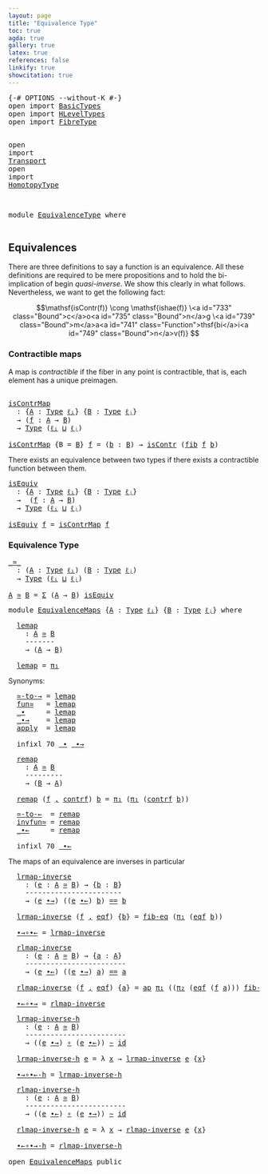 ```yaml
---
layout: page
title: "Equivalence Type"
toc: true
agda: true
gallery: true
latex: true
references: false
linkify: true
showcitation: true
---
```


<div class="hide" >
<pre class="Agda">
<a id="180" class="Symbol">{-#</a> <a id="184" class="Keyword">OPTIONS</a> <a id="192" class="Pragma">--without-K</a> <a id="204" class="Symbol">#-}</a>
<a id="208" class="Keyword">open</a> <a id="213" class="Keyword">import</a> <a id="220" href="BasicTypes.html" class="Module">BasicTypes</a>
<a id="231" class="Keyword">open</a> <a id="236" class="Keyword">import</a> <a id="243" href="HLevelTypes.html" class="Module">HLevelTypes</a>
<a id="255" class="Keyword">open</a> <a id="260" class="Keyword">import</a> <a id="267" href="FibreType.html" class="Module">FibreType</a>

<a id="278" class="Keyword">open</a> <a id="283" class="Keyword">import</a> <a id="290" href="Transport.html" class="Module">Transport</a>
<a id="300" class="Keyword">open</a> <a id="305" class="Keyword">import</a> <a id="312" href="HomotopyType.html" class="Module">HomotopyType</a>

</pre>
</div>

<pre class="Agda">
<a id="358" class="Keyword">module</a> <a id="365" href="EquivalenceType.html" class="Module">EquivalenceType</a> <a id="381" class="Keyword">where</a>

</pre>

## Equivalences

There are three definitions to say a function is an
equivalence. All these definitions
are required to be mere propositions and to hold
the bi-implication of begin *quasi-inverse*. We show
this clearly in what follows. Nevertheless, we want to get
the following fact:

$$\mathsf{isContr(f)} \cong \mathsf{ishae(f)} \<a id="733" class="Bound">c</a>o<a id="735" class="Bound">n</a>g \<a id="739" class="Bound">m</a>a<a id="741" class="Function">thsf{bi</a>i<a id="749" class="Bound">n</a>v(f)} $$

### Contractible maps

A map is *contractible* if the fiber in any point is contractible, that is, each
element has a unique preimagen.

<pre class="Agda">

<a id="isContrMap"></a><a id="911" href="EquivalenceType.html#911" class="Function">isContrMap</a>
  <a id="924" class="Symbol">:</a> <a id="926" class="Symbol">{</a><a id="927" href="EquivalenceType.html#927" class="Bound">A</a> <a id="929" class="Symbol">:</a> <a id="931" href="Intro.html#1803" class="Function">Type</a> <a id="936" href="Intro.html#2245" class="Generalizable">ℓᵢ</a><a id="938" class="Symbol">}</a> <a id="940" class="Symbol">{</a><a id="941" href="EquivalenceType.html#941" class="Bound">B</a> <a id="943" class="Symbol">:</a> <a id="945" href="Intro.html#1803" class="Function">Type</a> <a id="950" href="Intro.html#2248" class="Generalizable">ℓⱼ</a><a id="952" class="Symbol">}</a>
  <a id="956" class="Symbol">→</a> <a id="958" class="Symbol">(</a><a id="959" href="EquivalenceType.html#959" class="Bound">f</a> <a id="961" class="Symbol">:</a> <a id="963" href="EquivalenceType.html#927" class="Bound">A</a> <a id="965" class="Symbol">→</a> <a id="967" href="EquivalenceType.html#941" class="Bound">B</a><a id="968" class="Symbol">)</a>
  <a id="972" class="Symbol">→</a> <a id="974" href="Intro.html#1803" class="Function">Type</a> <a id="979" class="Symbol">(</a><a id="980" href="Intro.html#2245" class="Generalizable">ℓᵢ</a> <a id="983" href="Agda.Primitive.html#657" class="Primitive Operator">⊔</a> <a id="985" href="Intro.html#2248" class="Generalizable">ℓⱼ</a><a id="987" class="Symbol">)</a>

<a id="990" href="EquivalenceType.html#911" class="Function">isContrMap</a> <a id="1001" class="Symbol">{</a><a id="1002" class="Argument">B</a> <a id="1004" class="Symbol">=</a> <a id="1006" href="EquivalenceType.html#1006" class="Bound">B</a><a id="1007" class="Symbol">}</a> <a id="1009" href="EquivalenceType.html#1009" class="Bound">f</a> <a id="1011" class="Symbol">=</a> <a id="1013" class="Symbol">(</a><a id="1014" href="EquivalenceType.html#1014" class="Bound">b</a> <a id="1016" class="Symbol">:</a> <a id="1018" href="EquivalenceType.html#1006" class="Bound">B</a><a id="1019" class="Symbol">)</a> <a id="1021" class="Symbol">→</a> <a id="1023" href="HLevelTypes.html#603" class="Function">isContr</a> <a id="1031" class="Symbol">(</a><a id="1032" href="FibreType.html#537" class="Function">fib</a> <a id="1036" href="EquivalenceType.html#1009" class="Bound">f</a> <a id="1038" href="EquivalenceType.html#1014" class="Bound">b</a><a id="1039" class="Symbol">)</a>
</pre>

There exists an equivalence between two types if there exists a
contractible function between them.


<pre class="Agda">
<a id="isEquiv"></a><a id="1168" href="EquivalenceType.html#1168" class="Function">isEquiv</a>
  <a id="1178" class="Symbol">:</a> <a id="1180" class="Symbol">{</a><a id="1181" href="EquivalenceType.html#1181" class="Bound">A</a> <a id="1183" class="Symbol">:</a> <a id="1185" href="Intro.html#1803" class="Function">Type</a> <a id="1190" href="Intro.html#2245" class="Generalizable">ℓᵢ</a><a id="1192" class="Symbol">}</a> <a id="1194" class="Symbol">{</a><a id="1195" href="EquivalenceType.html#1195" class="Bound">B</a> <a id="1197" class="Symbol">:</a> <a id="1199" href="Intro.html#1803" class="Function">Type</a> <a id="1204" href="Intro.html#2248" class="Generalizable">ℓⱼ</a><a id="1206" class="Symbol">}</a>
  <a id="1210" class="Symbol">→</a>  <a id="1213" class="Symbol">(</a><a id="1214" href="EquivalenceType.html#1214" class="Bound">f</a> <a id="1216" class="Symbol">:</a> <a id="1218" href="EquivalenceType.html#1181" class="Bound">A</a> <a id="1220" class="Symbol">→</a> <a id="1222" href="EquivalenceType.html#1195" class="Bound">B</a><a id="1223" class="Symbol">)</a>
  <a id="1227" class="Symbol">→</a> <a id="1229" href="Intro.html#1803" class="Function">Type</a> <a id="1234" class="Symbol">(</a><a id="1235" href="Intro.html#2245" class="Generalizable">ℓᵢ</a> <a id="1238" href="Agda.Primitive.html#657" class="Primitive Operator">⊔</a> <a id="1240" href="Intro.html#2248" class="Generalizable">ℓⱼ</a><a id="1242" class="Symbol">)</a>

<a id="1245" href="EquivalenceType.html#1168" class="Function">isEquiv</a> <a id="1253" href="EquivalenceType.html#1253" class="Bound">f</a> <a id="1255" class="Symbol">=</a> <a id="1257" href="EquivalenceType.html#911" class="Function">isContrMap</a> <a id="1268" href="EquivalenceType.html#1253" class="Bound">f</a>
</pre>


### Equivalence Type

<pre class="Agda">
<a id="_≃_"></a><a id="1318" href="EquivalenceType.html#1318" class="Function Operator">_≃_</a>
  <a id="1324" class="Symbol">:</a> <a id="1326" class="Symbol">(</a><a id="1327" href="EquivalenceType.html#1327" class="Bound">A</a> <a id="1329" class="Symbol">:</a> <a id="1331" href="Intro.html#1803" class="Function">Type</a> <a id="1336" href="Intro.html#2245" class="Generalizable">ℓᵢ</a><a id="1338" class="Symbol">)</a> <a id="1340" class="Symbol">(</a><a id="1341" href="EquivalenceType.html#1341" class="Bound">B</a> <a id="1343" class="Symbol">:</a> <a id="1345" href="Intro.html#1803" class="Function">Type</a> <a id="1350" href="Intro.html#2248" class="Generalizable">ℓⱼ</a><a id="1352" class="Symbol">)</a>
  <a id="1356" class="Symbol">→</a> <a id="1358" href="Intro.html#1803" class="Function">Type</a> <a id="1363" class="Symbol">(</a><a id="1364" href="Intro.html#2245" class="Generalizable">ℓᵢ</a> <a id="1367" href="Agda.Primitive.html#657" class="Primitive Operator">⊔</a> <a id="1369" href="Intro.html#2248" class="Generalizable">ℓⱼ</a><a id="1371" class="Symbol">)</a>

<a id="1374" href="EquivalenceType.html#1374" class="Bound">A</a> <a id="1376" href="EquivalenceType.html#1318" class="Function Operator">≃</a> <a id="1378" href="EquivalenceType.html#1378" class="Bound">B</a> <a id="1380" class="Symbol">=</a> <a id="1382" href="BasicTypes.html#1680" class="Function">Σ</a> <a id="1384" class="Symbol">(</a><a id="1385" href="EquivalenceType.html#1374" class="Bound">A</a> <a id="1387" class="Symbol">→</a> <a id="1389" href="EquivalenceType.html#1378" class="Bound">B</a><a id="1390" class="Symbol">)</a> <a id="1392" href="EquivalenceType.html#1168" class="Function">isEquiv</a>
</pre>

<pre class="Agda">
<a id="1425" class="Keyword">module</a> <a id="EquivalenceMaps"></a><a id="1432" href="EquivalenceType.html#1432" class="Module">EquivalenceMaps</a> <a id="1448" class="Symbol">{</a><a id="1449" href="EquivalenceType.html#1449" class="Bound">A</a> <a id="1451" class="Symbol">:</a> <a id="1453" href="Intro.html#1803" class="Function">Type</a> <a id="1458" href="Intro.html#2245" class="Generalizable">ℓᵢ</a><a id="1460" class="Symbol">}</a> <a id="1462" class="Symbol">{</a><a id="1463" href="EquivalenceType.html#1463" class="Bound">B</a> <a id="1465" class="Symbol">:</a> <a id="1467" href="Intro.html#1803" class="Function">Type</a> <a id="1472" href="Intro.html#2248" class="Generalizable">ℓⱼ</a><a id="1474" class="Symbol">}</a> <a id="1476" class="Keyword">where</a>
</pre>

<pre class="Agda">
  <a id="EquivalenceMaps.lemap"></a><a id="1509" href="EquivalenceType.html#1509" class="Function">lemap</a>
    <a id="1519" class="Symbol">:</a> <a id="1521" href="EquivalenceType.html#1449" class="Bound">A</a> <a id="1523" href="EquivalenceType.html#1318" class="Function Operator">≃</a> <a id="1525" href="EquivalenceType.html#1463" class="Bound">B</a>
    <a id="1531" class="Comment">-------</a>
    <a id="1543" class="Symbol">→</a> <a id="1545" class="Symbol">(</a><a id="1546" href="EquivalenceType.html#1449" class="Bound">A</a> <a id="1548" class="Symbol">→</a> <a id="1550" href="EquivalenceType.html#1463" class="Bound">B</a><a id="1551" class="Symbol">)</a>

  <a id="1556" href="EquivalenceType.html#1509" class="Function">lemap</a> <a id="1562" class="Symbol">=</a> <a id="1564" href="BasicTypes.html#1588" class="Field">π₁</a>
</pre>

Synonyms:

<pre class="Agda">
  <a id="EquivalenceMaps.≃-to-→"></a><a id="1605" href="EquivalenceType.html#1605" class="Function">≃-to-→</a> <a id="1612" class="Symbol">=</a> <a id="1614" href="EquivalenceType.html#1509" class="Function">lemap</a>
  <a id="EquivalenceMaps.fun≃"></a><a id="1622" href="EquivalenceType.html#1622" class="Function">fun≃</a>   <a id="1629" class="Symbol">=</a> <a id="1631" href="EquivalenceType.html#1509" class="Function">lemap</a>
  <a id="EquivalenceMaps._∙"></a><a id="1639" href="EquivalenceType.html#1639" class="Function Operator">_∙</a>     <a id="1646" class="Symbol">=</a> <a id="1648" href="EquivalenceType.html#1509" class="Function">lemap</a>
  <a id="EquivalenceMaps._∙→"></a><a id="1656" href="EquivalenceType.html#1656" class="Function Operator">_∙→</a>    <a id="1663" class="Symbol">=</a> <a id="1665" href="EquivalenceType.html#1509" class="Function">lemap</a>
  <a id="EquivalenceMaps.apply"></a><a id="1673" href="EquivalenceType.html#1673" class="Function">apply</a>  <a id="1680" class="Symbol">=</a> <a id="1682" href="EquivalenceType.html#1509" class="Function">lemap</a>

  <a id="1691" class="Keyword">infixl</a> <a id="1698" class="Number">70</a> <a id="1701" href="EquivalenceType.html#1639" class="Function Operator">_∙</a> <a id="1704" href="EquivalenceType.html#1656" class="Function Operator">_∙→</a>
</pre>

<pre class="Agda">
  <a id="EquivalenceMaps.remap"></a><a id="1735" href="EquivalenceType.html#1735" class="Function">remap</a>
    <a id="1745" class="Symbol">:</a> <a id="1747" href="EquivalenceType.html#1449" class="Bound">A</a> <a id="1749" href="EquivalenceType.html#1318" class="Function Operator">≃</a> <a id="1751" href="EquivalenceType.html#1463" class="Bound">B</a>
    <a id="1757" class="Comment">---------</a>
    <a id="1771" class="Symbol">→</a> <a id="1773" class="Symbol">(</a><a id="1774" href="EquivalenceType.html#1463" class="Bound">B</a> <a id="1776" class="Symbol">→</a> <a id="1778" href="EquivalenceType.html#1449" class="Bound">A</a><a id="1779" class="Symbol">)</a>

  <a id="1784" href="EquivalenceType.html#1735" class="Function">remap</a> <a id="1790" class="Symbol">(</a><a id="1791" href="EquivalenceType.html#1791" class="Bound">f</a> <a id="1793" href="BasicTypes.html#1572" class="InductiveConstructor Operator">,</a> <a id="1795" href="EquivalenceType.html#1795" class="Bound">contrf</a><a id="1801" class="Symbol">)</a> <a id="1803" href="EquivalenceType.html#1803" class="Bound">b</a> <a id="1805" class="Symbol">=</a> <a id="1807" href="BasicTypes.html#1588" class="Field">π₁</a> <a id="1810" class="Symbol">(</a><a id="1811" href="BasicTypes.html#1588" class="Field">π₁</a> <a id="1814" class="Symbol">(</a><a id="1815" href="EquivalenceType.html#1795" class="Bound">contrf</a> <a id="1822" href="EquivalenceType.html#1803" class="Bound">b</a><a id="1823" class="Symbol">))</a>
</pre>

<pre class="Agda">
  <a id="EquivalenceMaps.≃-to-←"></a><a id="1853" href="EquivalenceType.html#1853" class="Function">≃-to-←</a>  <a id="1861" class="Symbol">=</a> <a id="1863" href="EquivalenceType.html#1735" class="Function">remap</a>
  <a id="EquivalenceMaps.invfun≃"></a><a id="1871" href="EquivalenceType.html#1871" class="Function">invfun≃</a> <a id="1879" class="Symbol">=</a> <a id="1881" href="EquivalenceType.html#1735" class="Function">remap</a>
  <a id="EquivalenceMaps._∙←"></a><a id="1889" href="EquivalenceType.html#1889" class="Function Operator">_∙←</a>     <a id="1897" class="Symbol">=</a> <a id="1899" href="EquivalenceType.html#1735" class="Function">remap</a>

  <a id="1908" class="Keyword">infixl</a> <a id="1915" class="Number">70</a> <a id="1918" href="EquivalenceType.html#1889" class="Function Operator">_∙←</a>
</pre>

The maps of an equivalence are inverses in particular
<pre class="Agda">
  <a id="EquivalenceMaps.lrmap-inverse"></a><a id="2003" href="EquivalenceType.html#2003" class="Function">lrmap-inverse</a>
    <a id="2021" class="Symbol">:</a> <a id="2023" class="Symbol">(</a><a id="2024" href="EquivalenceType.html#2024" class="Bound">e</a> <a id="2026" class="Symbol">:</a> <a id="2028" href="EquivalenceType.html#1449" class="Bound">A</a> <a id="2030" href="EquivalenceType.html#1318" class="Function Operator">≃</a> <a id="2032" href="EquivalenceType.html#1463" class="Bound">B</a><a id="2033" class="Symbol">)</a> <a id="2035" class="Symbol">→</a> <a id="2037" class="Symbol">{</a><a id="2038" href="EquivalenceType.html#2038" class="Bound">b</a> <a id="2040" class="Symbol">:</a> <a id="2042" href="EquivalenceType.html#1463" class="Bound">B</a><a id="2043" class="Symbol">}</a>
    <a id="2049" class="Comment">-----------------------</a>
    <a id="2077" class="Symbol">→</a> <a id="2079" class="Symbol">(</a><a id="2080" href="EquivalenceType.html#2024" class="Bound">e</a> <a id="2082" href="EquivalenceType.html#1656" class="Function Operator">∙→</a><a id="2084" class="Symbol">)</a> <a id="2086" class="Symbol">((</a><a id="2088" href="EquivalenceType.html#2024" class="Bound">e</a> <a id="2090" href="EquivalenceType.html#1889" class="Function Operator">∙←</a><a id="2092" class="Symbol">)</a> <a id="2094" href="EquivalenceType.html#2038" class="Bound">b</a><a id="2095" class="Symbol">)</a> <a id="2097" href="BasicTypes.html#4285" class="Datatype Operator">==</a> <a id="2100" href="EquivalenceType.html#2038" class="Bound">b</a>

  <a id="2105" href="EquivalenceType.html#2003" class="Function">lrmap-inverse</a> <a id="2119" class="Symbol">(</a><a id="2120" href="EquivalenceType.html#2120" class="Bound">f</a> <a id="2122" href="BasicTypes.html#1572" class="InductiveConstructor Operator">,</a> <a id="2124" href="EquivalenceType.html#2124" class="Bound">eqf</a><a id="2127" class="Symbol">)</a> <a id="2129" class="Symbol">{</a><a id="2130" href="EquivalenceType.html#2130" class="Bound">b</a><a id="2131" class="Symbol">}</a> <a id="2133" class="Symbol">=</a> <a id="2135" href="FibreType.html#669" class="Function">fib-eq</a> <a id="2142" class="Symbol">(</a><a id="2143" href="BasicTypes.html#1588" class="Field">π₁</a> <a id="2146" class="Symbol">(</a><a id="2147" href="EquivalenceType.html#2124" class="Bound">eqf</a> <a id="2151" href="EquivalenceType.html#2130" class="Bound">b</a><a id="2152" class="Symbol">))</a>

  <a id="EquivalenceMaps.∙→∘∙←"></a><a id="2158" href="EquivalenceType.html#2158" class="Function">∙→∘∙←</a> <a id="2164" class="Symbol">=</a> <a id="2166" href="EquivalenceType.html#2003" class="Function">lrmap-inverse</a>
</pre>

<pre class="Agda">
  <a id="EquivalenceMaps.rlmap-inverse"></a><a id="2207" href="EquivalenceType.html#2207" class="Function">rlmap-inverse</a>
    <a id="2225" class="Symbol">:</a> <a id="2227" class="Symbol">(</a><a id="2228" href="EquivalenceType.html#2228" class="Bound">e</a> <a id="2230" class="Symbol">:</a> <a id="2232" href="EquivalenceType.html#1449" class="Bound">A</a> <a id="2234" href="EquivalenceType.html#1318" class="Function Operator">≃</a> <a id="2236" href="EquivalenceType.html#1463" class="Bound">B</a><a id="2237" class="Symbol">)</a> <a id="2239" class="Symbol">→</a> <a id="2241" class="Symbol">{</a><a id="2242" href="EquivalenceType.html#2242" class="Bound">a</a> <a id="2244" class="Symbol">:</a> <a id="2246" href="EquivalenceType.html#1449" class="Bound">A</a><a id="2247" class="Symbol">}</a>
    <a id="2253" class="Comment">------------------------</a>
    <a id="2282" class="Symbol">→</a> <a id="2284" class="Symbol">(</a><a id="2285" href="EquivalenceType.html#2228" class="Bound">e</a> <a id="2287" href="EquivalenceType.html#1889" class="Function Operator">∙←</a><a id="2289" class="Symbol">)</a> <a id="2291" class="Symbol">((</a><a id="2293" href="EquivalenceType.html#2228" class="Bound">e</a> <a id="2295" href="EquivalenceType.html#1656" class="Function Operator">∙→</a><a id="2297" class="Symbol">)</a> <a id="2299" href="EquivalenceType.html#2242" class="Bound">a</a><a id="2300" class="Symbol">)</a> <a id="2302" href="BasicTypes.html#4285" class="Datatype Operator">==</a> <a id="2305" href="EquivalenceType.html#2242" class="Bound">a</a>

  <a id="2310" href="EquivalenceType.html#2207" class="Function">rlmap-inverse</a> <a id="2324" class="Symbol">(</a><a id="2325" href="EquivalenceType.html#2325" class="Bound">f</a> <a id="2327" href="BasicTypes.html#1572" class="InductiveConstructor Operator">,</a> <a id="2329" href="EquivalenceType.html#2329" class="Bound">eqf</a><a id="2332" class="Symbol">)</a> <a id="2334" class="Symbol">{</a><a id="2335" href="EquivalenceType.html#2335" class="Bound">a</a><a id="2336" class="Symbol">}</a> <a id="2338" class="Symbol">=</a> <a id="2340" href="AlgebraOnPaths.html#389" class="Function">ap</a> <a id="2343" href="BasicTypes.html#1588" class="Field">π₁</a> <a id="2346" class="Symbol">((</a><a id="2348" href="BasicTypes.html#1599" class="Field">π₂</a> <a id="2351" class="Symbol">(</a><a id="2352" href="EquivalenceType.html#2329" class="Bound">eqf</a> <a id="2356" class="Symbol">(</a><a id="2357" href="EquivalenceType.html#2325" class="Bound">f</a> <a id="2359" href="EquivalenceType.html#2335" class="Bound">a</a><a id="2360" class="Symbol">)))</a> <a id="2364" href="FibreType.html#885" class="Function">fib-image</a><a id="2373" class="Symbol">)</a>

  <a id="EquivalenceMaps.∙←∘∙→"></a><a id="2378" href="EquivalenceType.html#2378" class="Function">∙←∘∙→</a> <a id="2384" class="Symbol">=</a> <a id="2386" href="EquivalenceType.html#2207" class="Function">rlmap-inverse</a>
</pre>

<pre class="Agda">
  <a id="EquivalenceMaps.lrmap-inverse-h"></a><a id="2427" href="EquivalenceType.html#2427" class="Function">lrmap-inverse-h</a>
    <a id="2447" class="Symbol">:</a> <a id="2449" class="Symbol">(</a><a id="2450" href="EquivalenceType.html#2450" class="Bound">e</a> <a id="2452" class="Symbol">:</a> <a id="2454" href="EquivalenceType.html#1449" class="Bound">A</a> <a id="2456" href="EquivalenceType.html#1318" class="Function Operator">≃</a> <a id="2458" href="EquivalenceType.html#1463" class="Bound">B</a><a id="2459" class="Symbol">)</a>
    <a id="2465" class="Comment">------------------------</a>
    <a id="2494" class="Symbol">→</a> <a id="2496" class="Symbol">((</a><a id="2498" href="EquivalenceType.html#2450" class="Bound">e</a> <a id="2500" href="EquivalenceType.html#1656" class="Function Operator">∙→</a><a id="2502" class="Symbol">)</a> <a id="2504" href="BasicFunctions.html#1011" class="Function Operator">∘</a> <a id="2506" class="Symbol">(</a><a id="2507" href="EquivalenceType.html#2450" class="Bound">e</a> <a id="2509" href="EquivalenceType.html#1889" class="Function Operator">∙←</a><a id="2511" class="Symbol">))</a> <a id="2514" href="HomotopyType.html#989" class="Function Operator">∼</a> <a id="2516" href="BasicFunctions.html#375" class="Function">id</a>

  <a id="2522" href="EquivalenceType.html#2427" class="Function">lrmap-inverse-h</a> <a id="2538" href="EquivalenceType.html#2538" class="Bound">e</a> <a id="2540" class="Symbol">=</a> <a id="2542" class="Symbol">λ</a> <a id="2544" href="EquivalenceType.html#2544" class="Bound">x</a> <a id="2546" class="Symbol">→</a> <a id="2548" href="EquivalenceType.html#2003" class="Function">lrmap-inverse</a> <a id="2562" href="EquivalenceType.html#2538" class="Bound">e</a> <a id="2564" class="Symbol">{</a><a id="2565" href="EquivalenceType.html#2544" class="Bound">x</a><a id="2566" class="Symbol">}</a>

  <a id="EquivalenceMaps.∙→∘∙←-h"></a><a id="2571" href="EquivalenceType.html#2571" class="Function">∙→∘∙←-h</a> <a id="2579" class="Symbol">=</a> <a id="2581" href="EquivalenceType.html#2427" class="Function">lrmap-inverse-h</a>
</pre>

<pre class="Agda">
  <a id="EquivalenceMaps.rlmap-inverse-h"></a><a id="2624" href="EquivalenceType.html#2624" class="Function">rlmap-inverse-h</a>
    <a id="2644" class="Symbol">:</a> <a id="2646" class="Symbol">(</a><a id="2647" href="EquivalenceType.html#2647" class="Bound">e</a> <a id="2649" class="Symbol">:</a> <a id="2651" href="EquivalenceType.html#1449" class="Bound">A</a> <a id="2653" href="EquivalenceType.html#1318" class="Function Operator">≃</a> <a id="2655" href="EquivalenceType.html#1463" class="Bound">B</a><a id="2656" class="Symbol">)</a>
    <a id="2662" class="Comment">------------------------</a>
    <a id="2691" class="Symbol">→</a> <a id="2693" class="Symbol">((</a><a id="2695" href="EquivalenceType.html#2647" class="Bound">e</a> <a id="2697" href="EquivalenceType.html#1889" class="Function Operator">∙←</a><a id="2699" class="Symbol">)</a> <a id="2701" href="BasicFunctions.html#1011" class="Function Operator">∘</a> <a id="2703" class="Symbol">(</a><a id="2704" href="EquivalenceType.html#2647" class="Bound">e</a> <a id="2706" href="EquivalenceType.html#1656" class="Function Operator">∙→</a><a id="2708" class="Symbol">))</a> <a id="2711" href="HomotopyType.html#989" class="Function Operator">∼</a> <a id="2713" href="BasicFunctions.html#375" class="Function">id</a>

  <a id="2719" href="EquivalenceType.html#2624" class="Function">rlmap-inverse-h</a> <a id="2735" href="EquivalenceType.html#2735" class="Bound">e</a> <a id="2737" class="Symbol">=</a> <a id="2739" class="Symbol">λ</a> <a id="2741" href="EquivalenceType.html#2741" class="Bound">x</a> <a id="2743" class="Symbol">→</a> <a id="2745" href="EquivalenceType.html#2207" class="Function">rlmap-inverse</a> <a id="2759" href="EquivalenceType.html#2735" class="Bound">e</a> <a id="2761" class="Symbol">{</a><a id="2762" href="EquivalenceType.html#2741" class="Bound">x</a><a id="2763" class="Symbol">}</a>

  <a id="EquivalenceMaps.∙←∘∙→-h"></a><a id="2768" href="EquivalenceType.html#2768" class="Function">∙←∘∙→-h</a> <a id="2776" class="Symbol">=</a> <a id="2778" href="EquivalenceType.html#2624" class="Function">rlmap-inverse-h</a>

<a id="2795" class="Keyword">open</a> <a id="2800" href="EquivalenceType.html#1432" class="Module">EquivalenceMaps</a> <a id="2816" class="Keyword">public</a>
</pre>
